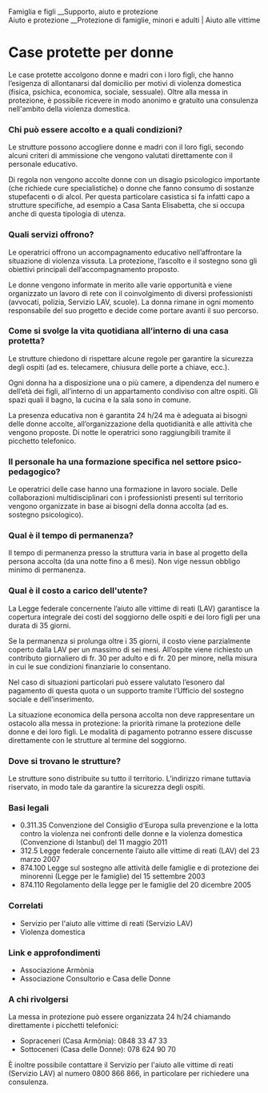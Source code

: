 Famiglia e figli __Supporto, aiuto e protezione  
Aiuto e protezione __Protezione di famiglie, minori e adulti | Aiuto alle
vittime  

#  Case protette per donne

Le case protette accolgono donne e madri con i loro figli, che hanno
l’esigenza di allontanarsi dal domicilio per motivi di violenza domestica
(fisica, psichica, economica, sociale, sessuale). Oltre alla messa in
protezione, è possibile ricevere in modo anonimo e gratuito una consulenza
nell'ambito della violenza domestica.

### Chi può essere accolto e a quali condizioni?

Le strutture possono accogliere donne e madri con il loro figli, secondo
alcuni criteri di ammissione che vengono valutati direttamente con il
personale educativo.

Di regola non vengono accolte donne con un disagio psicologico importante (che
richiede cure specialistiche) o donne che fanno consumo di sostanze
stupefacenti o di alcol. Per questa particolare casistica si fa infatti capo a
strutture specifiche, ad esempio a Casa Santa Elisabetta, che si occupa anche
di questa tipologia di utenza.

### Quali servizi offrono?

Le operatrici offrono un accompagnamento educativo nell’affrontare la
situazione di violenza vissuta. La protezione, l’ascolto e il sostegno sono
gli obiettivi principali dell’accompagnamento proposto.

Le donne vengono informate in merito alle varie opportunità e viene
organizzato un lavoro di rete con il coinvolgimento di diversi professionisti
(avvocati, polizia, Servizio LAV, scuole). La donna rimane in ogni momento
responsabile del suo progetto e decide come portare avanti il suo percorso.

### Come si svolge la vita quotidiana all’interno di una casa protetta?

Le strutture chiedono di rispettare alcune regole per garantire la sicurezza
degli ospiti (ad es. telecamere, chiusura delle porte a chiave, ecc.).

Ogni donna ha a disposizione una o più camere, a dipendenza del numero e
dell’età dei figli, all’interno di un appartamento condiviso con altre ospiti.
Gli spazi quali il bagno, la cucina e la sala sono in comune.

La presenza educativa non è garantita 24 h/24 ma è adeguata ai bisogni delle
donne accolte, all’organizzazione della quotidianità e alle attività che
vengono proposte. Di notte le operatrici sono raggiungibili tramite il
picchetto telefonico.

### Il personale ha una formazione specifica nel settore psico-pedagogico?

Le operatrici delle case hanno una formazione in lavoro sociale. Delle
collaborazioni multidisciplinari con i professionisti presenti sul territorio
vengono organizzate in base ai bisogni della donna accolta (ad es. sostegno
psicologico).

### Qual è il tempo di permanenza?

Il tempo di permanenza presso la struttura varia in base al progetto della
persona accolta (da una notte fino a 6 mesi). Non vige nessun obbligo minimo
di permanenza.

### Qual è il costo a carico dell'utente?

La Legge federale concernente l’aiuto alle vittime di reati (LAV) garantisce
la copertura integrale dei costi del soggiorno delle ospiti e dei loro figli
per una durata di 35 giorni.

Se la permanenza si prolunga oltre i 35 giorni, il costo viene parzialmente
coperto dalla LAV per un massimo di sei mesi. All’ospite viene richiesto un
contributo giornaliero di fr. 30 per adulto e di fr. 20 per minore, nella
misura in cui le sue condizioni finanziarie lo consentano.

Nel caso di situazioni particolari può essere valutato l’esonero dal pagamento
di questa quota o un supporto tramite l’Ufficio del sostegno sociale e
dell’inserimento.

La situazione economica della persona accolta non deve rappresentare un
ostacolo alla messa in protezione: la priorità rimane la protezione delle
donne e dei loro figli. Le modalità di pagamento potranno essere discusse
direttamente con le strutture al termine del soggiorno.

### Dove si trovano le strutture?

Le strutture sono distribuite su tutto il territorio. L’indirizzo rimane
tuttavia riservato, in modo tale da garantire la sicurezza degli ospiti.

### Basi legali

  * 0.311.35 Convenzione del Consiglio d’Europa sulla prevenzione e la lotta contro la violenza nei confronti delle donne e la violenza domestica (Convenzione di Istanbul) del 11 maggio 2011
  * 312.5 Legge federale concernente l’aiuto alle vittime di reati (LAV) del 23 marzo 2007
  * 874.100 Legge sul sostegno alle attività delle famiglie e di protezione dei minorenni (Legge per le famiglie) del 15 settembre 2003
  * 874.110 Regolamento della legge per le famiglie del 20 dicembre 2005

### Correlati

  * Servizio per l'aiuto alle vittime di reati (Servizio LAV)
  * Violenza domestica

### Link e approfondimenti

  * Associazione Armònia
  * Associazione Consultorio e Casa delle Donne

### A chi rivolgersi

La messa in protezione può essere organizzata 24 h/24 chiamando direttamente i
picchetti telefonici:

  * Sopraceneri (Casa Armònia): 0848 33 47 33
  * Sottoceneri (Casa delle Donne): 078 624 90 70

È inoltre possibile contattare il Servizio per l'aiuto alle vittime di reati
(Servizio LAV) al numero 0800 866 866, in particolare per richiedere una
consulenza.

